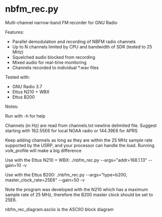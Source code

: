 nbfm_rec.py
======

Multi-channel narrow-band FM recorder for GNU Radio

Features:
- Parallel demodulation and recording of NBFM radio channels
- Up to N channels limited by CPU and bandwidth of SDR (tested to 25 MHz)
- Squelched audio blocked from recording
- Mixed audio for real-time monitoring
- Channels recorded to individual *.wav files


Tested with: 
- GNU Radio 3.7
- Ettus N210 + WBX
- Ettus B200

Notes:

Run with -h for help

Channels (in Hz) are read from channels.txt newline delimited file.
Suggest starting with 162.55E6 for local NOAA radio or 144.39E6 for APRS

Keep adding channels as long as they are within the 25 MHz sample rate
supported by the USRP, and your processor can handle the load.
Running volk_profile will make a big difference

Use with the Ettus N210 + WBX:
./nbfm_rec.py --args="addr=168.1.13" --gain=10 -v

Use with the Ettus B200:
./nbfm_rec.py --args="type=b200, master_clock_rate=25E6" --gain=50 -v

Note the program was developed with the N210 which has a maximum sample rate
of 25 MHz, therefore the B200 master clock should be set to 25E6.

nbfm_rec_diagram.asciio is the ASCIIO block diagram